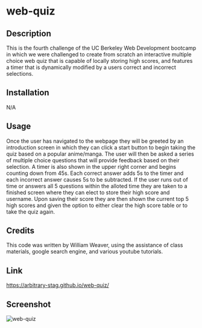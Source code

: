 # web-quiz

## Description
This is the fourth challenge of the UC Berkeley Web Development bootcamp in which we were challenged to create from scratch an interactive multiple choice web quiz that is capable of locally storing high scores, and features a timer that is dynamically modified by a users correct and incorrect selections. 

## Installation 
N/A

## Usage
Once the user has navigated to the webpage they will be greeted by an introduction screen in which they can click a start button to begin taking the quiz based on a popular anime/manga. The user will then be asked a series of multiple choice questions that will provide feedback based on their selection. A timer is also shown in the upper right corner and begins counting down from 45s. Each correct answer adds 5s to the timer and each incorrect answer causes 5s to be subtracted. If the user runs out of time or answers all 5 questions within the alloted time they are taken to a finished screen where they can elect to store their high score and username. Upon saving their score they are then shown the current top 5 high scores and given the option to either clear the high score table or to take the quiz again.

## Credits
This code was written by William Weaver, using the assistance of class materials, google search engine, and various youtube tutorials.

## Link
https://arbitrary-stag.github.io/web-quiz/

## Screenshot
![web-quiz](https://user-images.githubusercontent.com/120620818/225501936-59bc2e10-79d7-449f-afac-fa30e6c84a5b.png)
